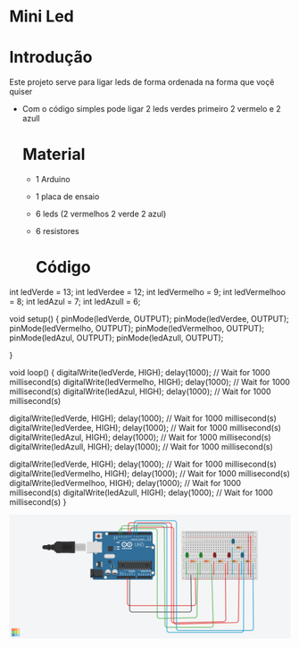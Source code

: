 # Mini Led

# Introdução

Este projeto serve para ligar leds de forma ordenada na forma que voçê quiser
- Com o código simples pode ligar 2 leds verdes primeiro 2 vermelo e 2 azull

  # Material

  - 1 Arduino
  - 1 placa de ensaio
  - 6 leds (2 vermelhos 2 verde 2 azul)
  - 6 resistores
 
    # Código

int ledVerde = 13;
int ledVerdee = 12;
int ledVermelho = 9;
int ledVermelhoo = 8;
int ledAzul = 7;
int ledAzull = 6;
  
void setup()
{
  pinMode(ledVerde, OUTPUT);
  pinMode(ledVerdee, OUTPUT);
  pinMode(ledVermelho, OUTPUT);
  pinMode(ledVermelhoo, OUTPUT);
  pinMode(ledAzul, OUTPUT);
  pinMode(ledAzull, OUTPUT);

}

void loop()
{
  digitalWrite(ledVerde, HIGH);
  delay(1000); // Wait for 1000 millisecond(s)
  digitalWrite(ledVermelho, HIGH);
  delay(1000); // Wait for 1000 millisecond(s)
   digitalWrite(ledAzul, HIGH);
  delay(1000); // Wait for 1000 millisecond(s)
 
  digitalWrite(ledVerde, HIGH);
  delay(1000); // Wait for 1000 millisecond(s)
  digitalWrite(ledVerdee, HIGH);
  delay(1000); // Wait for 1000 millisecond(s)
   digitalWrite(ledAzul, HIGH);
  delay(1000); // Wait for 1000 millisecond(s)
   digitalWrite(ledAzull, HIGH);
  delay(1000); // Wait for 1000 millisecond(s)

   digitalWrite(ledVerde, HIGH);
  delay(1000); // Wait for 1000 millisecond(s)
  digitalWrite(ledVermelho, HIGH);
  delay(1000); // Wait for 1000 millisecond(s)
   digitalWrite(ledVermelhoo, HIGH);
  delay(1000); // Wait for 1000 millisecond(s)
   digitalWrite(ledAzull, HIGH);
  delay(1000); // Wait for 1000 millisecond(s)
}

![titulo da imagem](fotominiled.png)

